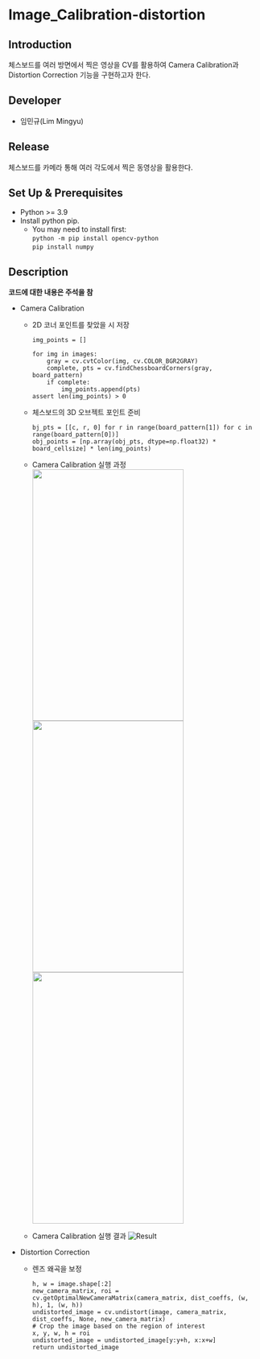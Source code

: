 # Image_Calibration-distortion

## **Introduction**
체스보드를 여러 방면에서 찍은 영상을 CV를 활용하여 Camera Calibration과 Distortion Correction 기능을 구현하고자 한다.

## **Developer**
* 임민규(Lim Mingyu)

## **Release**
체스보드를 카메라 통해 여러 각도에서 찍은 동영상을 활용한다.

## **Set Up & Prerequisites**
* Python >= 3.9
* Install python pip.
  * You may need to install first:<br>
    `python -m pip install opencv-python`<br>
    `pip install numpy`

## **Description**
**코드에 대한 내용은 주석을 참**

* Camera Calibration
  * 2D 코너 포인트를 찾았을 시 저장
    ```
    img_points = []  

    for img in images:
        gray = cv.cvtColor(img, cv.COLOR_BGR2GRAY)  
        complete, pts = cv.findChessboardCorners(gray, board_pattern)  
        if complete:  
            img_points.append(pts)
    assert len(img_points) > 0
    ```
    
  * 체스보드의 3D 오브젝트 포인트 준비
    ```
    bj_pts = [[c, r, 0] for r in range(board_pattern[1]) for c in range(board_pattern[0])]
    obj_points = [np.array(obj_pts, dtype=np.float32) * board_cellsize] * len(img_points)
    ```

  * Camera Calibration 실행 과정<br>
    <img src="https://github.com/limstinger/Image_Calibration-distortion/assets/113160281/2181b629-7ca4-41e9-94e0-eb2ef2045429" width="300" height="500" />
    <img src="https://github.com/limstinger/Image_Calibration-distortion/assets/113160281/129aadbb-3ee0-4f96-8b1b-e6af0b08d120" width="300" height="500" />
    <img src="https://github.com/limstinger/Image_Calibration-distortion/assets/113160281/2b17d97b-5306-439c-8a85-b93e35a8d366" width="300" height="500" />
    <br>
  * Camera Calibration 실행 결과
    ![Result](https://github.com/limstinger/Image_Calibration-distortion/assets/113160281/87e85ddc-a186-416a-9709-f6f4a8d11031) 

* Distortion Correction
  * 렌즈 왜곡을 보정
    ```
    h, w = image.shape[:2]
    new_camera_matrix, roi = cv.getOptimalNewCameraMatrix(camera_matrix, dist_coeffs, (w, h), 1, (w, h))
    undistorted_image = cv.undistort(image, camera_matrix, dist_coeffs, None, new_camera_matrix)
    # Crop the image based on the region of interest
    x, y, w, h = roi
    undistorted_image = undistorted_image[y:y+h, x:x+w]
    return undistorted_image
    ```




      

